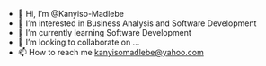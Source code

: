 - 👋 Hi, I’m @Kanyiso-Madlebe
- 👀 I’m interested in Business Analysis and Software Development
- 🌱 I’m currently learning Software Development
- 💞️ I’m looking to collaborate on ...
- 📫 How to reach me kanyisomadlebe@yahoo.com

<!---
Kanyiso-Madlebe/Kanyiso-Madlebe is a ✨ special ✨ repository because its `README.md` (this file) appears on your GitHub profile.
You can click the Preview link to take a look at your changes.
--->

